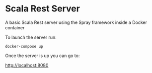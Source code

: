 # Scala Rest Server

A basic Scala Rest server using the Spray framework inside a Docker container

To launch the server run:

`docker-compose up`

Once the server is up you can go to:

<http://localhost:8080>
